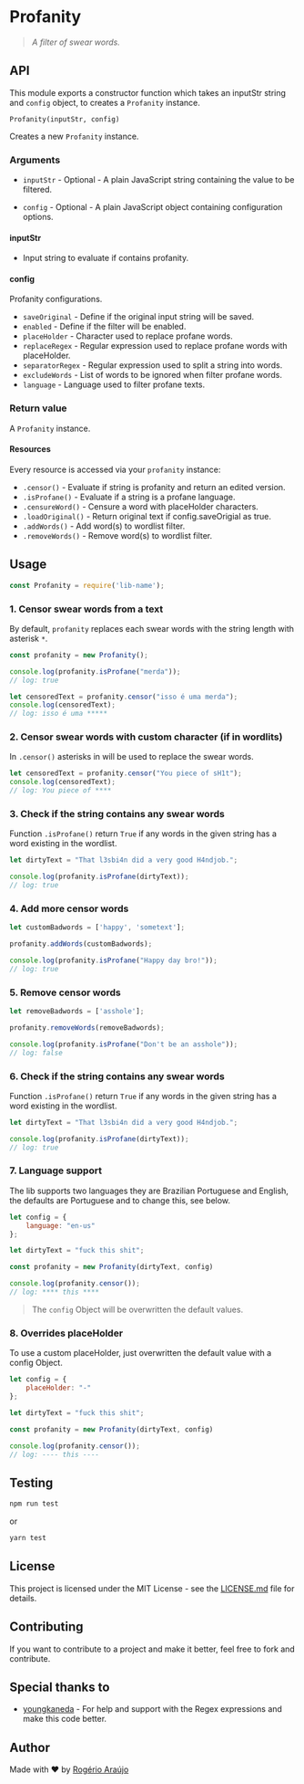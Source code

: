 # Profanity

> *A filter of swear words.*

## API

This module exports a constructor function which takes an inputStr string and `config` object, to creates a `Profanity` instance.

    Profanity(inputStr, config)

Creates a new `Profanity` instance.

### Arguments

- `inputStr` - Optional - A plain JavaScript string containing the value to be filtered.

- `config` - Optional - A plain JavaScript object containing configuration options.

#### inputStr
- Input string to evaluate if contains profanity.

#### config

Profanity configurations.
- `saveOriginal` - Define if the original input string will be saved.
- `enabled` - Define if the filter will be enabled.
- `placeHolder` - Character used to replace profane words.
- `replaceRegex` - Regular expression used to replace profane words with placeHolder.
- `separatorRegex` - Regular expression used to split a string into words.
- `excludeWords` - List of words to be ignored when filter profane words.
- `language` - Language used to filter profane texts.

### Return value
A `Profanity` instance.

#### Resources
Every resource is accessed via your `profanity` instance:

- `.censor()` - Evaluate if string is profanity and return an edited version.
- `.isProfane()` - Evaluate if a string is a profane language.
- `.censureWord()` - Censure a word with placeHolder characters.
- `.loadOriginal()` - Return original text if config.saveOrigial as true.
- `.addWords()` - Add word(s) to wordlist filter.
- `.removeWords()` - Remove word(s) to wordlist filter.

## Usage

```js
const Profanity = require('lib-name');
```
### 1. Censor swear words from a text
By default, `profanity` replaces each swear words with the string length with asterisk `*`.


```js
const profanity = new Profanity();

console.log(profanity.isProfane("merda"));
// log: true

let censoredText = profanity.censor("isso é uma merda");
console.log(censoredText); 
// log: isso é uma *****
```

### 2. Censor swear words with custom character (if in wordlits)
In `.censor()` asterisks in will be used to replace the swear words.

```js
let censoredText = profanity.censor("You piece of sH1t");
console.log(censoredText); 
// log: You piece of ****
```

### 3. Check if the string contains any swear words
Function `.isProfane()` return `True` if any words in the given string has a word existing in the wordlist.

```js
let dirtyText = "That l3sbi4n did a very good H4ndjob.";

console.log(profanity.isProfane(dirtyText));
// log: true
```

### 4. Add more censor words
```js
let customBadwords = ['happy', 'sometext'];

profanity.addWords(customBadwords);

console.log(profanity.isProfane("Happy day bro!"));
// log: true
```

### 5. Remove censor words
```js
let removeBadwords = ['asshole'];

profanity.removeWords(removeBadwords);

console.log(profanity.isProfane("Don't be an asshole"));
// log: false
```

### 6. Check if the string contains any swear words
Function `.isProfane()` return `True` if any words in the given string has a word existing in the wordlist.

```js
let dirtyText = "That l3sbi4n did a very good H4ndjob.";

console.log(profanity.isProfane(dirtyText));
// log: true
```

### 7. Language support
The lib supports two languages they are Brazilian Portuguese and English, the defaults are Portuguese and to change this, see below.

```js
let config = {
    language: "en-us"
};

let dirtyText = "fuck this shit";

const profanity = new Profanity(dirtyText, config)

console.log(profanity.censor());
// log: **** this ****
```

> The `config` Object will be overwritten the default values.

### 8. Overrides placeHolder
To use a custom placeHolder, just overwritten the default value with a config Object.

```js
let config = {
    placeHolder: "-"
};

let dirtyText = "fuck this shit";

const profanity = new Profanity(dirtyText, config)

console.log(profanity.censor());
// log: ---- this ----
```

## Testing

```sh
npm run test
```
or

```sh
yarn test
```

## License
This project is licensed under the MIT License - see the [LICENSE.md](https://github.com/rodgeraraujo/profanity/blob/main/LICENSE) file for details.

## Contributing
If you want to contribute to a project and make it better, feel free to fork and contribute.

## Special thanks to
- [youngkaneda](https://github.com/youngkaneda) - For help and support with the Regex expressions and make this code better.

## Author

Made with ❤ by [Rogério Araújo](https://github.com/rodgeraraujo)